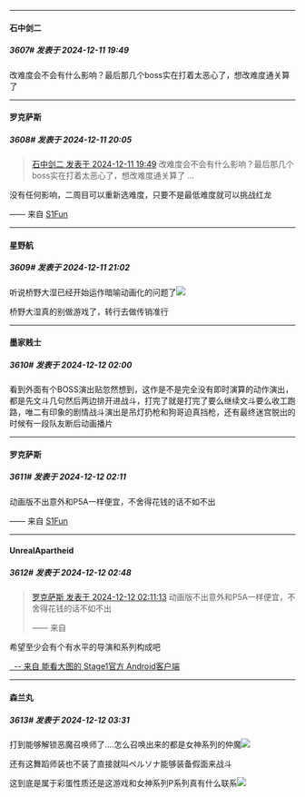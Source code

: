﻿
*****

####  石中剑二  
##### 3607#       发表于 2024-12-11 19:49

改难度会不会有什么影响？最后那几个boss实在打着太恶心了，想改难度通关算了


*****

####  罗克萨斯  
##### 3608#       发表于 2024-12-11 20:05

<blockquote><a href="httphttps://bbs.saraba1st.com/2b/forum.php?mod=redirect&amp;goto=findpost&amp;pid=66899391&amp;ptid=2140224" target="_blank">石中剑二 发表于 2024-12-11 19:49</a>
改难度会不会有什么影响？最后那几个boss实在打着太恶心了，想改难度通关算了 ...</blockquote>
没有任何影响，二周目可以重新选难度，只要不是最低难度就可以挑战红龙

—— 来自 [S1Fun](https://s1fun.koalcat.com)


*****

####  星野航  
##### 3609#       发表于 2024-12-11 21:02

听说桥野大湿已经开始运作暗喻动画化的问题了<img src="https://static.saraba1st.com/image/smiley/face2017/067.png" referrerpolicy="no-referrer">

桥野大湿真的别做游戏了，转行去做传销准行


*****

####  墨家贱士  
##### 3610#       发表于 2024-12-12 02:00

看到外面有个BOSS演出贴忽然想到，这作是不是完全没有即时演算的动作演出，都是先文斗几句然后两边排开进战斗，打完了就是打完了要么继续文斗要么收工跑路，唯二有印象的剧情战斗演出是吊灯扔枪和狗哥迫真挡枪，还有最终迷宫脱出的时候有一段队友断后动画播片


*****

####  罗克萨斯  
##### 3611#       发表于 2024-12-12 02:11

动画版不出意外和P5A一样便宜，不舍得花钱的话不如不出

—— 来自 [S1Fun](https://s1fun.koalcat.com)


*****

####  UnrealApartheid  
##### 3612#       发表于 2024-12-12 02:48

<blockquote><a href="httphttps://bbs.saraba1st.com/2b/forum.php?mod=redirect&amp;goto=findpost&amp;pid=66901565&amp;ptid=2140224" target="_blank">罗克萨斯 发表于 2024-12-12 02:11:13</a>
动画版不出意外和P5A一样便宜，不舍得花钱的话不如不出

—— 来自</blockquote>希望至少会有个有水平的导演和系列构成吧

[  -- 来自 能看大图的 Stage1官方 Android客户端](https://www.coolapk.com/apk/140634)


*****

####  森兰丸  
##### 3613#       发表于 2024-12-12 03:31

打到能够解锁恶魔召唤师了....怎么召唤出来的都是女神系列的仲魔<img src="https://static.saraba1st.com/image/smiley/face2017/067.png" referrerpolicy="no-referrer">

还有这舞蹈师装也不装了直接就叫ペルソナ能够装备假面来战斗

这到底是属于彩蛋性质还是这游戏和女神系列P系列真有什么联系<img src="https://static.saraba1st.com/image/smiley/face2017/067.png" referrerpolicy="no-referrer">


